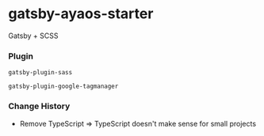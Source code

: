# gatsby-ayaos-starter

Gatsby + SCSS

### Plugin

`gatsby-plugin-sass`

`gatsby-plugin-google-tagmanager`

### Change History

- Remove TypeScript => TypeScript doesn't make sense for small projects
